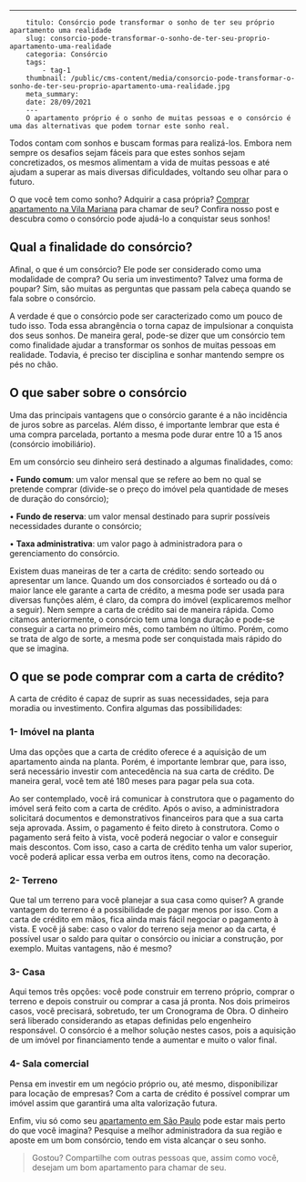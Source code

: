 ---
        titulo: Consórcio pode transformar o sonho de ter seu próprio apartamento uma realidade
        slug: consorcio-pode-transformar-o-sonho-de-ter-seu-proprio-apartamento-uma-realidade
        categoria: Consórcio
        tags:
            - tag-1
        thumbnail: /public/cms-content/media/consorcio-pode-transformar-o-sonho-de-ter-seu-proprio-apartamento-uma-realidade.jpg
        meta_summary: 
        date: 28/09/2021
        ---
        O apartamento próprio é o sonho de muitas pessoas e o consórcio é uma das alternativas que podem tornar este sonho real.

Todos contam com sonhos e buscam formas para realizá-los. Embora nem sempre os desafios sejam fáceis para que estes sonhos sejam concretizados, os mesmos alimentam a vida de muitas pessoas e até ajudam a superar as mais diversas dificuldades, voltando seu olhar para o futuro.

O que você tem como sonho? Adquirir a casa própria? [Comprar apartamento na Vila Mariana](https://www.chavesnamao.com.br/apartamentos-a-venda/sp-sao-paulo/vila-mariana/) para chamar de seu? Confira nosso post e descubra como o consórcio pode ajudá-lo a conquistar seus sonhos!

Qual a finalidade do consórcio?
-------------------------------

Afinal, o que é um consórcio? Ele pode ser considerado como uma modalidade de compra? Ou seria um investimento? Talvez uma forma de poupar? Sim, são muitas as perguntas que passam pela cabeça quando se fala sobre o consórcio.

A verdade é que o consórcio pode ser caracterizado como um pouco de tudo isso. Toda essa abrangência o torna capaz de impulsionar a conquista dos seus sonhos. De maneira geral, pode-se dizer que um consórcio tem como finalidade ajudar a transformar os sonhos de muitas pessoas em realidade. Todavia, é preciso ter disciplina e sonhar mantendo sempre os pés no chão.

O que saber sobre o consórcio
-----------------------------

Uma das principais vantagens que o consórcio garante é a não incidência de juros sobre as parcelas. Além disso, é importante lembrar que esta é uma compra parcelada, portanto a mesma pode durar entre 10 a 15 anos (consórcio imobiliário).

Em um consórcio seu dinheiro será destinado a algumas finalidades, como:

 • **Fundo comum**: um valor mensal que se refere ao bem no qual se pretende comprar (divide-se o preço do imóvel pela quantidade de meses de duração do consórcio);

 • **Fundo de reserva**: um valor mensal destinado para suprir possíveis necessidades durante o consórcio;

 • **Taxa administrativa**: um valor pago à administradora para o gerenciamento do consórcio.

Existem duas maneiras de ter a carta de crédito: sendo sorteado ou apresentar um lance. Quando um dos consorciados é sorteado ou dá o maior lance ele garante a carta de crédito, a mesma pode ser usada para diversas funções além, é claro, da compra do imóvel (explicaremos melhor a seguir). Nem sempre a carta de crédito sai de maneira rápida. Como citamos anteriormente, o consórcio tem uma longa duração e pode-se conseguir a carta no primeiro mês, como também no último. Porém, como se trata de algo de sorte, a mesma pode ser conquistada mais rápido do que se imagina.

O que se pode comprar com a carta de crédito?
---------------------------------------------

A carta de crédito é capaz de suprir as suas necessidades, seja para moradia ou investimento. Confira algumas das possibilidades:

### 1- Imóvel na planta

Uma das opções que a carta de crédito oferece é a aquisição de um apartamento ainda na planta. Porém, é importante lembrar que, para isso, será necessário investir com antecedência na sua carta de crédito. De maneira geral, você tem até 180 meses para pagar pela sua cota.

Ao ser contemplado, você irá comunicar à construtora que o pagamento do imóvel será feito com a carta de crédito. Após o aviso, a administradora solicitará documentos e demonstrativos financeiros para que a sua carta seja aprovada. Assim, o pagamento é feito direto à construtora. Como o pagamento será feito à vista, você poderá negociar o valor e conseguir mais descontos. Com isso, caso a carta de crédito tenha um valor superior, você poderá aplicar essa verba em outros itens, como na decoração.

### 2- Terreno

Que tal um terreno para você planejar a sua casa como quiser? A grande vantagem do terreno é a possibilidade de pagar menos por isso. Com a carta de crédito em mãos, fica ainda mais fácil negociar o pagamento à vista. E você já sabe: caso o valor do terreno seja menor ao da carta, é possível usar o saldo para quitar o consórcio ou iniciar a construção, por exemplo. Muitas vantagens, não é mesmo?

### 3- Casa

Aqui temos três opções: você pode construir em terreno próprio, comprar o terreno e depois construir ou comprar a casa já pronta. Nos dois primeiros casos, você precisará, sobretudo, ter um Cronograma de Obra. O dinheiro será liberado considerando as etapas definidas pelo engenheiro responsável. O consórcio é a melhor solução nestes casos, pois a aquisição de um imóvel por financiamento tende a aumentar e muito o valor final.

### 4- Sala comercial

Pensa em investir em um negócio próprio ou, até mesmo, disponibilizar para locação de empresas? Com a carta de crédito é possível comprar um imóvel assim que garantirá uma alta valorização futura.

Enfim, viu só como seu [apartamento em São Paulo](https://www.chavesnamao.com.br/apartamentos-a-venda/sp-sao-paulo/) pode estar mais perto do que você imagina? Pesquise a melhor administradora da sua região e aposte em um bom consórcio, tendo em vista alcançar o seu sonho.

> Gostou? Compartilhe com outras pessoas que, assim como você, desejam um bom apartamento para chamar de seu.

‍
        